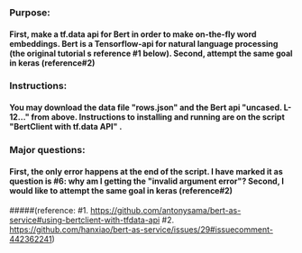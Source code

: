 ### Purpose: 
####    First, make a tf.data api for Bert in order to make on-the-fly word embeddings. Bert is a Tensorflow-api for natural language processing (the original tutorial s reference #1 below). Second, attempt the same goal in keras (reference#2)

### Instructions:
####    You may download the data file  "rows.json" and the Bert api "uncased. L-12..." from above. Instructions to installing and running are on the script  "BertClient with tf.data API" . 

### Major questions: 
####    First, the  only  error happens at the end of the script. I have marked it as question is #6: why am I getting the "invalid argument error"? Second, I would like to attempt the same goal in keras (reference#2)

#####(reference: #1. https://github.com/antonysama/bert-as-service#using-bertclient-with-tfdata-api   #2. https://github.com/hanxiao/bert-as-service/issues/29#issuecomment-442362241)
